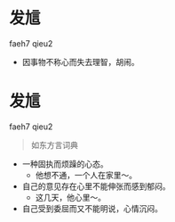 # 发訄
faeh7 qieu2
- 因事物不称心而失去理智，胡闹。

# 发訄
faeh7 qieu2
> 如东方言词典
- 一种固执而烦躁的心态。
  - 他想不通，一个人在家里～。
- 自己的意见存在心里不能伸张而感到郁闷。
  - 这几天，他心里～。
- 自己受到委屈而又不能明说，心情沉闷。
